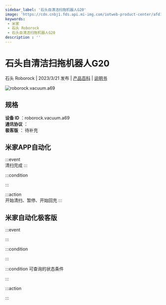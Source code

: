 ```yaml
---
sidebar_label: '石头自清洁扫拖机器人G20'
image: 'https://cdn.cnbj1.fds.api.mi-img.com/iotweb-product-center/afd1b747e33eef6ec2984fc162981109_1675670638649.png?GalaxyAccessKeyId=AKVGLQWBOVIRQ3XLEW&Expires=9223372036854775807&Signature=vMBOpn98LPaPN5Hn359G0fgzPjU='
keywords: 
 - 米家
 - 石头 Roborock
 - 石头自清洁扫拖机器人G20
description : ''
---
```

# 石头自清洁扫拖机器人G20

石头 Roborock | 2023/3/21 发布 | [产品百科](https://home.mi.com/webapp/content/baike/product/index.html?model=roborock.vacuum.a69/) | [说明书](https://home.mi.com/views/introduction.html?model=roborock.vacuum.a69&region=cn)

![roborock.vacuum.a69](https://cdn.cnbj1.fds.api.mi-img.com/iotweb-product-center/afd1b747e33eef6ec2984fc162981109_1675670638649.png?GalaxyAccessKeyId=AKVGLQWBOVIRQ3XLEW&Expires=9223372036854775807&Signature=vMBOpn98LPaPN5Hn359G0fgzPjU=)

## 规格  
> 
**设备 ID** ：roborock.vacuum.a69  
**通讯协议** ：  
**极客版**  ： 待补充 


## 米家APP自动化  

:::event  
清扫完成
:::

:::condition  

:::

:::action   
开始清扫、暂停、开始回充
:::

## 米家自动化极客版  

:::event  

:::

:::condition  

:::

:::condition 可查询的状态条件  

:::

:::action  

:::

        
